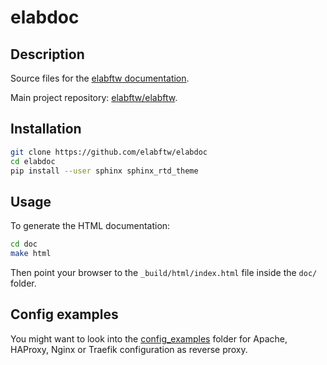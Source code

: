# elabdoc

## Description

Source files for the [elabftw documentation](https://doc.elabftw.net).

Main project repository: [elabftw/elabftw](https://github.com/elabftw/elabftw).

## Installation

~~~bash
git clone https://github.com/elabftw/elabdoc
cd elabdoc
pip install --user sphinx sphinx_rtd_theme
~~~

## Usage

To generate the HTML documentation:

~~~bash
cd doc
make html
~~~

Then point your browser to the `_build/html/index.html` file inside the `doc/` folder.

## Config examples

You might want to look into the [config_examples](./config_examples) folder for Apache, HAProxy, Nginx or Traefik configuration as reverse proxy.
